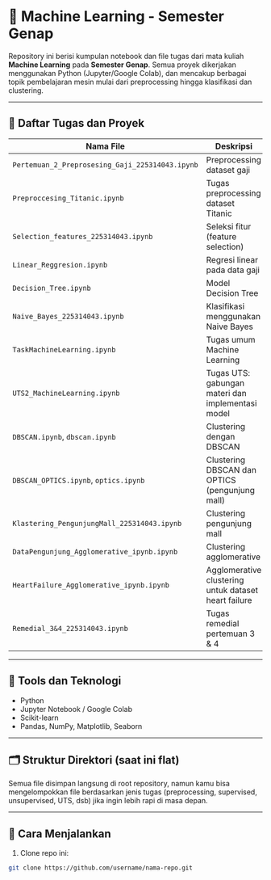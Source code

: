 # 🤖 Machine Learning - Semester Genap

Repository ini berisi kumpulan notebook dan file tugas dari mata kuliah **Machine Learning** pada **Semester Genap**. Semua proyek dikerjakan menggunakan Python (Jupyter/Google Colab), dan mencakup berbagai topik pembelajaran mesin mulai dari preprocessing hingga klasifikasi dan clustering.

---

## 📌 Daftar Tugas dan Proyek

| Nama File | Deskripsi |
|-----------|-----------|
| `Pertemuan_2_Preprosesing_Gaji_225314043.ipynb` | Preprocessing dataset gaji |
| `Preproccesing_Titanic.ipynb` | Tugas preprocessing dataset Titanic |
| `Selection_features_225314043.ipynb` | Seleksi fitur (feature selection) |
| `Linear_Reggresion.ipynb` | Regresi linear pada data gaji |
| `Decision_Tree.ipynb` | Model Decision Tree |
| `Naive_Bayes_225314043.ipynb` | Klasifikasi menggunakan Naive Bayes |
| `TaskMachineLearning.ipynb` | Tugas umum Machine Learning |
| `UTS2_MachineLearning.ipynb` | Tugas UTS: gabungan materi dan implementasi model |
| `DBSCAN.ipynb`, `dbscan.ipynb` | Clustering dengan DBSCAN |
| `DBSCAN_OPTICS.ipynb`, `optics.ipynb` | Clustering DBSCAN dan OPTICS (pengunjung mall) |
| `Klastering_PengunjungMall_225314043.ipynb` | Clustering pengunjung mall |
| `DataPengunjung_Agglomerative_ipynb.ipynb` | Clustering agglomerative |
| `HeartFailure_Agglomerative_ipynb.ipynb` | Agglomerative clustering untuk dataset heart failure |
| `Remedial_3&4_225314043.ipynb` | Tugas remedial pertemuan 3 & 4 |

---

## 🧪 Tools dan Teknologi
- Python
- Jupyter Notebook / Google Colab
- Scikit-learn
- Pandas, NumPy, Matplotlib, Seaborn

---

## 🗂️ Struktur Direktori (saat ini flat)
Semua file disimpan langsung di root repository, namun kamu bisa mengelompokkan file berdasarkan jenis tugas (preprocessing, supervised, unsupervised, UTS, dsb) jika ingin lebih rapi di masa depan.

---

## 🚀 Cara Menjalankan

1. Clone repo ini:
```bash
git clone https://github.com/username/nama-repo.git
